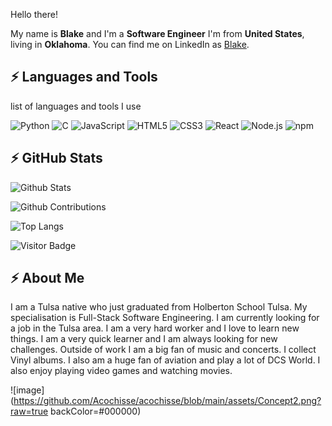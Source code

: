 Hello there!

My name is **Blake** and I'm a **Software Engineer**  I'm from **United States**, living in **Oklahoma**. You can find me on LinkedIn as [Blake](https://www.linkedin.com/in/leestewart909/).

## ⚡ Languages and Tools
list of languages and tools I use

![Python](https://img.shields.io/badge/-Python-000000?style=flat&logo=python)
![C](https://img.shields.io/badge/-C-000000?style=flat&logo=C)
![JavaScript](https://img.shields.io/badge/-JavaScript-000000?style=flat&logo=javascript)
![HTML5](https://img.shields.io/badge/-HTML5-000000?style=flat&logo=HTML5)
![CSS3](https://img.shields.io/badge/-CSS3-000000?style=flat&logo=CSS3)
![React](https://img.shields.io/badge/-React-000000?style=flat&logo=react)
![Node.js](https://img.shields.io/badge/-Node.js-000000?style=flat&logo=node.js)
![npm](https://img.shields.io/badge/-npm-000000?style=flat&logo=npm)

## ⚡ GitHub Stats

![Github Stats](https://github-readme-stats.vercel.app/api?username=acochisse&count_private=true&show_icons=true&include_all_commits=true)

![Github Contributions](https://github-readme-streak-stats.herokuapp.com/?user=acochisse&hide_border=true)

![Top Langs](https://github-readme-stats.vercel.app/api/top-langs/?username=acochisse&hide=TeX&layout=compact)

![Visitor Badge](https://visitor-badge.laobi.icu/badge?page_id=acochisse.acochisse)

## ⚡ About Me
I am a Tulsa native who just graduated from Holberton School Tulsa. My specialisation is Full-Stack Software Engineering. I am currently looking for a job in the Tulsa area. I am a very hard worker and I love to learn new things. I am a very quick learner and I am always looking for new challenges.
Outside of work I am a big fan of music and concerts. I collect Vinyl albums. I also am a huge fan of aviation and play a lot of DCS World. I also enjoy playing video games and watching movies.



![image](https://github.com/Acochisse/acochisse/blob/main/assets/Concept2.png?raw=true backColor=#000000)
